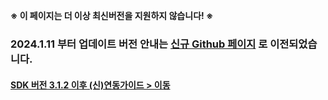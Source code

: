 **※ 이 페이지는 더 이상 최신버전을 지원하지 않습니다! ※**

### 2024.1.11 부터 업데이트 버전 안내는 [신규 Github 페이지](https://github.com/rnd-adforus/GreenpSDK_Android/tree/ForExtend) 로 이전되었습니다. 

#### [SDK 버전 3.1.2 이후 (신)연동가이드 > 이동](https://github.com/rnd-adforus/GreenpSDK_Android/wiki/Greenp-Offerwall-Android-v3-For-Extend-%EC%97%B0%EB%8F%99%EA%B0%80%EC%9D%B4%EB%93%9C) 
